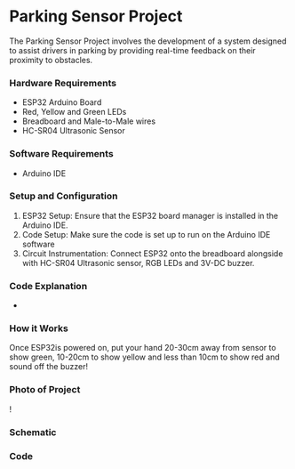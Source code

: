 # Parking Sensor Project
The Parking Sensor Project involves the development of a system designed to assist drivers in parking by providing real-time feedback on their proximity to obstacles.


### Hardware Requirements
- ESP32 Arduino Board
- Red, Yellow and Green LEDs
- Breadboard and Male-to-Male wires
- HC-SR04 Ultrasonic Sensor

### Software Requirements
- Arduino IDE

### Setup and Configuration
1. ESP32 Setup: Ensure that the ESP32 board manager is installed in the Arduino IDE.
2. Code Setup: Make sure the code is set up to run on the Arduino IDE software
3. Circuit Instrumentation: Connect ESP32 onto the breadboard alongside with HC-SR04 Ultrasonic sensor, RGB LEDs and 3V-DC buzzer.

### Code Explanation
- 

### How it Works
Once ESP32is powered on, put your hand 20-30cm away from sensor to show green, 10-20cm to show yellow and less than 10cm to show red and sound off the buzzer!

### Photo of Project
!
### Schematic

### Code
